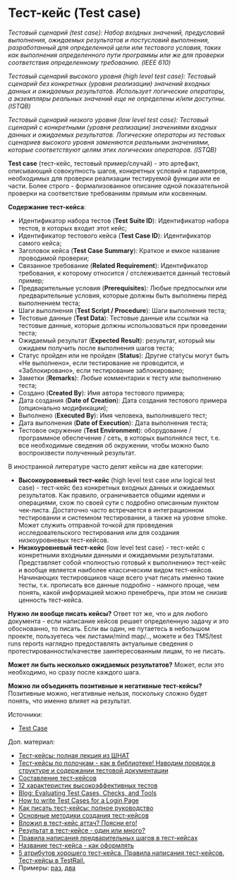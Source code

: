 # Тест-кейс (Test case)

_Тестовый сценарий (test case): Набор входных значений, предусловий выполнения, ожидаемых результатов и постусловий выполнения, разработанный для определенной цели или тестового условия, таких как выполнения определенного пути программы или же для проверки соответствия определенному требованию. (IEEE 610)_

_Тестовый сценарий высокого уровня (high level test case): Тестовый сценарий без конкретных (уровня реализации) значений входных данных и ожидаемых результатов. Использует логические операторы, а экземпляры реальных значений еще не определены и/или доступны. (ISTQB)_

_Тестовый сценарий низкого уровня (low level test case): Тестовый сценарий с конкретными (уровня реализации) значениями входных данных и ожидаемых результатов. Логические операторы из тестовых сценариев высокого уровня заменяются реальными значениями, которые соответствуют целям этих логических операторов. (ISTQB)_

**Test case** (тест-кейс, тестовый пример/случай) - это артефакт, описывающий совокупность шагов, конкретных условий и параметров, необходимых для проверки реализации тестируемой функции или ее части. Более строго - формализованное описание одной показательной проверки на соответствие требованиям прямым или косвенным.

**Содержание тест-кейса**:

* Идентификатор набора тестов (**Test Suite ID**): Идентификатор набора тестов, в которых входит этот кейс;
* Идентификатор тестового кейса (**Test Case ID**): Идентификатор самого кейса;
* Заголовок кейса (**Test Case Summary**): Краткое и емкое название проводимой проверки;
* Связанное требование (**Related Requirement**): Идентификатор требования, к которому относится / отслеживается данный тестовый пример;
* Предварительные условия (**Prerequisites**): Любые предпосылки или предварительные условия, которые должны быть выполнены перед выполнением теста;
* Шаги выполнения (**Test Script / Procedure**): Шаги выполнения теста;
* Тестовые данные (**Test Data**): Тестовые данные или ссылки на тестовые данные, которые должны использоваться при проведении теста;
* Ожидаемый результат (**Expected Result**): результат, который мы ожидаем получить после выполнения шагов теста;
* Статус пройден или не пройден (**Status**): Другие статусы могут быть «Не выполнено», если тестирование не проводится, и «Заблокировано», если тестирование заблокировано;
* Заметки (**Remarks**): Любые комментарии к тесту или выполнению теста;
* Создано (**Created By**): Имя автора тестового примера;
* Дата создания (**Date of Creation**): Дата создания тестового примера (опционально модификации);
* Выполнено (**Executed By**): Имя человека, выполнившего тест;
* Дата выполнения (**Date of Execution**): Дата выполнения теста;
* Тестовое окружение (**Test Environment**): оборудование / программное обеспечение / сеть, в которых выполнялся тест, т.е. все необходимые сведения об окружении, чтобы можно было воспроизвести полученный результат.

В иностранной литературе часто делят кейсы на две категории:

* **Высокоуровневый тест-кейс** (high level test case или logical test case) - тест-кейс без конкретных входных данных и ожидаемых результатов. Как правило, ограничивается общими идеями и операциями, схож по своей сути с подробно описанным пунктом чек-листа. Достаточно часто встречается в интеграционном тестировании и системном тестировании, а также на уровне smoke. Может служить отправной точкой для проведения исследовательского тестирования или для создания низкоуровневых тест-кейсов.
* **Низкоуровневый тест-кейс** (low level test case) - тест-кейс с конкретными входными данными и ожидаемыми результатами. Представляет собой «полностью готовый к выполнению» тест-кейс и вообще является наиболее классическим видом тест-кейсов. Начинающих тестировщиков чаще всего учат писать именно такие тесты, т.к. прописать все данные подробно - намного проще, чем понять, какой информацией можно пренебречь, при этом не снизив ценность тест-кейса.

**Нужно ли вообще писать кейсы?** Ответ тот же, что и для любого документа - если написание кейсов решает определенную задачу и это обоснованно, то писать. Если вы один, не путаетесь в небольшом проекте, пользуетесь чек листами/mind map/.., можете и без TMS/test runs reports наглядно предоставлять актуальные сведения о протестированности/качестве заинтересованным лицам, то не писать.

**Может ли быть несколько ожидаемых результатов?** Может, если это необходимо, но сразу после каждого шага.

**Можно ли объединять позитивные и негативные тест-кейсы?** Позитивные можно, негативные нельзя, поскольку сложно будет понять, что именно влияет на результат.

Источники:

* [Test Case](https://softwaretestingfundamentals.com/test-case/)

Доп. материал:

* [Тест-кейсы: полная лекция из ШНАТ](https://www.youtube.com/watch?v=0xuOOlhb5SQ)
* [Тест-кейсы по полочкам - как в библиотеке! Наводим порядок в структуре и содержании тестовой документации](https://habr.com/ru/company/lenta\_utkonos\_tech/blog/668968)
* [Составление тест-кейсов](https://www.youtube.com/watch?v=VG8hAQjxAkI)
* [12 характеристик высокоэффективных тестов](https://software-testing.ru/library/testing/test-analysis/3495-12-traits-of-highly-effective-tests)
* [Blog: Evaluating Test Cases, Checks, and Tools](https://www.developsense.com/blog/2021/04/evaluating-test-cases-checks-and-tools/)
* [How to write Test Cases for a Login Page](https://www.softwaretestingmaterial.com/test-scenarios-login-page/)
* [Как писать тест-кейсы: полное руководство](https://testengineer.ru/kak-pisat-test-kejsy-polnoe-rukovodstvo/)
* [Основные методики создания тест-кейсов](https://testengineer.ru/osnovnye-metodiki-sozdaniya-test-kejsov/)
* [Вложил в тест-кейс аттач? Поясни его!](https://okiseleva.blogspot.com/2018/11/blog-post\_23.html)
* [Результат в тест-кейсе - один или много?](https://okiseleva.blogspot.com/2020/05/blog-post\_14.html)
* [Правила написания предварительных шагов в тест-кейсах](https://okiseleva.blogspot.com/2019/12/blog-post\_24.html)
* [Название тест-кейса - как оформлять](https://okiseleva.blogspot.com/2020/12/blog-post\_17.html)
* [5 атрибутов хорошего тест-кейса. Правила написания тест-кейсов. Тест-кейсы в TestRail.](https://www.youtube.com/watch?v=S4UyfH\_QNec)
* Примеры: [раз](https://drive.google.com/uc?export=download\&id=0ByI5-ZLwpo25eXFlcU5ZMTJsT28), [два](https://www.softwaretestingmaterial.com/wp-content/uploads/2016/02/Sample-Test-Case-Template-1.png)
